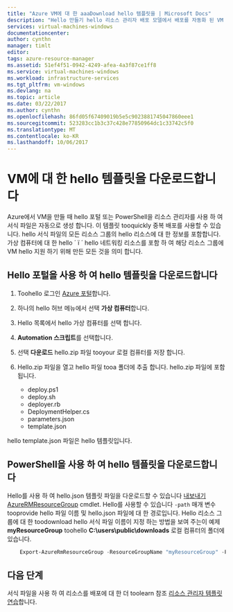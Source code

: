 ```yaml
---
title: "Azure VM에 대 한 aaaDownload hello 템플릿을 | Microsoft Docs"
description: "Hello 만들기 hello 리소스 관리자 배포 모델에서 배포를 자동화 된 VM toohelp 다운로드"
services: virtual-machines-windows
documentationcenter: 
author: cynthn
manager: timlt
editor: 
tags: azure-resource-manager
ms.assetid: 51ef4f51-0942-4249-afea-4a3f87ce1ff8
ms.service: virtual-machines-windows
ms.workload: infrastructure-services
ms.tgt_pltfrm: vm-windows
ms.devlang: na
ms.topic: article
ms.date: 03/22/2017
ms.author: cynthn
ms.openlocfilehash: 86fd05f67409019b5e5c9023881745047860eee1
ms.sourcegitcommit: 523283cc1b3c37c428e77850964dc1c33742c5f0
ms.translationtype: MT
ms.contentlocale: ko-KR
ms.lasthandoff: 10/06/2017
---
```

# <a name="download-hello-template-for-a-vm"></a>VM에 대 한 hello 템플릿을 다운로드합니다
Azure에서 VM을 만들 때 hello 포털 또는 PowerShell을 리소스 관리자를 사용 하 여 서식 파일은 자동으로 생성 합니다. 이 템플릿 tooquickly 중복 배포를 사용할 수 있습니다. hello 서식 파일의 모든 리소스 그룹의 hello 리소스에 대 한 정보를 포함합니다. 가상 컴퓨터에 대 한 hello ´ ï ´ hello 네트워킹 리소스를 포함 하 여 해당 리소스 그룹에 VM hello 지원 하기 위해 만든 모든 것을 의미 합니다.

## <a name="download-hello-template-using-hello-portal"></a>Hello 포털을 사용 하 여 hello 템플릿을 다운로드합니다
1. Toohello 로그인 [Azure 포털](https://portal.azure.com/)합니다.
2. 하나의 hello 허브 메뉴에서 선택 **가상 컴퓨터**합니다.
3. Hello 목록에서 hello 가상 컴퓨터를 선택 합니다.
4. **Automation 스크립트**를 선택합니다.
5. 선택 **다운로드** hello.zip 파일 tooyour 로컬 컴퓨터를 저장 합니다.
6. Hello.zip 파일을 열고 hello 파일 tooa 폴더에 추출 합니다. hello.zip 파일에 포함 됩니다.
   
   * deploy.ps1
   * deploy.sh 
   * deployer.rb
   * DeploymentHelper.cs
   * parameters.json
   * template.json

hello template.json 파일은 hello 템플릿입니다.

## <a name="download-hello-template-using-powershell"></a>PowerShell을 사용 하 여 hello 템플릿을 다운로드합니다
Hello를 사용 하 여 hello.json 템플릿 파일을 다운로드할 수 있습니다 [내보내기 AzureRMResourceGroup](https://msdn.microsoft.com/library/mt715427.aspx) cmdlet. Hello를 사용할 수 있습니다 `-path` 매개 변수 tooprovide hello 파일 이름 및 hello.json 파일에 대 한 경로입니다. Hello 리소스 그룹에 대 한 toodownload hello 서식 파일 이름이 지정 하는 방법을 보여 주는이 예제 **myResourceGroup** toohello **C:\users\public\downloads** 로컬 컴퓨터의 폴더에 있습니다.

```powershell
    Export-AzureRmResourceGroup -ResourceGroupName "myResourceGroup" -Path "C:\users\public\downloads"
```

## <a name="next-steps"></a>다음 단계
서식 파일을 사용 하 여 리소스를 배포에 대 한 더 toolearn 참조 [리소스 관리자 템플릿 연습](../../azure-resource-manager/resource-manager-template-walkthrough.md)합니다.

